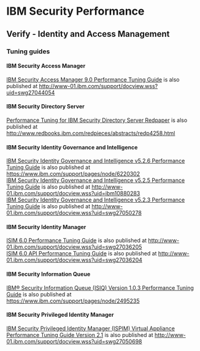# IBM Security Performance

## Verify - Identity and Access Management

### Tuning guides

#### IBM Security Access Manager

[IBM Security Access Manager 9.0 Performance Tuning Guide](https://github.com/IBM-Security/performance/raw/master/IAM/docs/ISAM_PerfTuning_guide_90_v1.pdf) is also published at http://www-01.ibm.com/support/docview.wss?uid=swg27044054

#### IBM Security Directory Server

[Performance Tuning for IBM Security Directory Server Redpaper](https://github.com/IBM-Security/performance/raw/master/IAM/docs/redp4258.pdf) is also published at http://www.redbooks.ibm.com/redpieces/abstracts/redp4258.html

#### IBM Security Identity Governance and Intelligence

[IBM Security Identity Governance and Intelligence v5.2.6 Performance Tuning Guide](https://github.com/IBM-Security/performance/raw/master/IAM/docs/IGIv526FP1PTG_2020-06-08.pdf) is also published at https://www.ibm.com/support/pages/node/6220302  
[IBM Security Identity Governance and Intelligence v5.2.5 Performance Tuning Guide](https://github.com/IBM-Security/performance/raw/master/IAM/docs/IGIv525PTG_2019-04-08.pdf) is also published at http://www-01.ibm.com/support/docview.wss?uid=ibm10880283  
[IBM Security Identity Governance and Intelligence v5.2.3 Performance Tuning Guide](https://github.com/IBM-Security/performance/raw/master/IAM/docs/IGIv523FP1PTG_2017-11-01.pdf) is also published at http://www-01.ibm.com/support/docview.wss?uid=swg27050278

#### IBM Security Identity Manager

[ISIM 6.0 Performance Tuning Guide](https://github.com/IBM-Security/performance/raw/master/IAM/docs/ISIM%206.0%20Performance%20Tuning%20Guide_021118.pdf) is also published at http://www-01.ibm.com/support/docview.wss?uid=swg27036205  
[ISIM 6.0 API Performance Tuning Guide](https://github.com/IBM-Security/performance/raw/master/IAM/docs/ISIM6.0_API_Performance_Tuning_Guide_022113.pdf) is also published at http://www-01.ibm.com/support/docview.wss?uid=swg27036204

#### IBM Security Information Queue

[IBM® Security Information Queue (ISIQ) Version 1.0.3 Performance Tuning Guide](https://github.com/IBM-Security/performance/raw/master/IAM/docs/ISIQv103_Perf_Report_20200415.pdf) is also published at https://www.ibm.com/support/pages/node/2495235  

#### IBM Security Privileged Identity Manager

[IBM Security Privileged Identity Manager (ISPIM) Virtual Appliance Performance Tuning Guide Version 2.1](https://github.com/IBM-Security/performance/raw/master/IAM/docs/IBM_Security_Privileged_Identity_Manager_v2.1_TuningGuide_122817.pdf) is also published at http://www-01.ibm.com/support/docview.wss?uid=swg27050698
